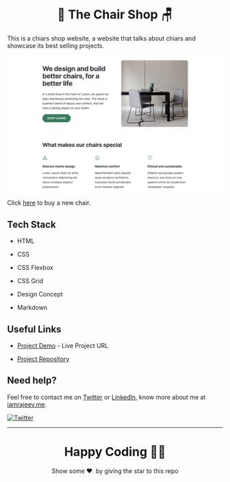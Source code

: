 <h1 align="center">💺 The Chair Shop 🪑</h1>

This is a chiars shop website, a website that talks about chiars and showcase its best selling projects.

![Hero Page](./hero.png)

Click [here](https://rajeevchairshop.netlify.app/) to buy a new chair.

## Tech Stack

- HTML

- CSS

- CSS Flexbox

- CSS Grid

- Design Concept

- Markdown

## Useful Links

- [Project Demo](https://rajeevchairshop.netlify.app/) - Live Project URL

- [Project Repository](https://github.com/Rajeevjewar/Table-Shop.git)

## Need help?

Feel free to contact me on [Twitter](https://twitter.com/be_rajeevkumar) or [LinkedIn](https://www.linkedin.com/in/berajeevkumar/), know more about me at [iamrajeev.me](https://iamrajeev.me).

[![Twitter](https://img.shields.io/badge/Twitter-follow-blue.svg?logo=twitter&logoColor=white)](https://twitter.com/be_rajeevkumar)

<hr>

<h1 align=center>Happy Coding 👨‍💻</h1>

<p align = "center">Show some ❤️&nbsp; by giving the star to this repo</p>
